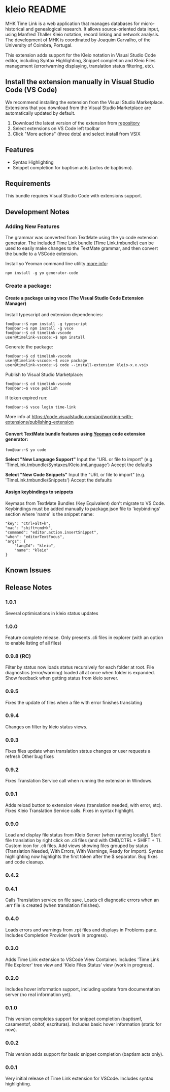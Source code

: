 # kleio README

MHK Time Link is a web application that manages databases for micro-historical and genealogical research. It allows source-oriented data input, using Manfred Thaller Kleio notation, record linking and network analysis. The development of MHK is coordinated by Joaquim Carvalho, of the University of Coimbra, Portugal.

This extension adds support for the Kleio notation in Visual Studio Code editor, including Syntax Highlighting, Snippet completion and Kleio Files management (error/warning displaying, translation status filtering, etc).

## Install the extension manually in Visual Studio Code (VS Code)

We recommend installing the extension from the Visual Studio Marketplace. Extensions that you download from the Visual Studio Marketplace are automatically updated by default.

1. Download the latest version of the extension from [repository](https://github.com/time-link/timelink-vscode/raw/master/builds/)
2. Select extensions on VS Code left toolbar
3. Click "More actions" (three dots) and select install from VSIX

## Features

* Syntax Highlighting
* Snippet completion for baptism acts (actos de baptismo).

## Requirements

This bundle requires Visual Studio Code with extensions support.

## Development Notes

### Adding New Features

The grammar was converted from TextMate using the yo code extension generator. The included Time Link bundle (Time Link.tmbundle) can be used to easily make changes to the TextMate grammar, and then convert the bundle to a VSCode extension.

Install yo Yeoman command line utility [more info](https://code.visualstudio.com/api/get-started/your-first-extension):

```console
npm install -g yo generator-code
```

### Create a package:
#### Create a package using vsce (The Visual Studio Code Extension Manager)

Install typescript and extension dependencies:

```console
foo@bar:~$ npm install -g typescript
foo@bar:~$ npm install -g vsce
foo@bar:~$ cd timelink-vscode
user@timelink-vscode:~$ npm install
```

Generate the package:

```console
foo@bar:~$ cd timelink-vscode
user@timelink-vscode:~$ vsce package
user@timelink-vscode:~$ code --install-extension kleio-x.x.vsix
```

Publish to Visual Studio Marketplace:

```console
foo@bar:~$ cd timelink-vscode
foo@bar:~$ vsce publish
```

If token expired run:
```console
foo@bar:~$ vsce login time-link
```

More info at https://code.visualstudio.com/api/working-with-extensions/publishing-extension

#### Convert TextMate bundle features using [Yeoman](https://yeoman.io/learning/) code extension generator:

```console
foo@bar:~$ yo code
```

**Select "New Language Support"**
Input the "URL or file to import" (e.g. 'TimeLink.tmbundle/Syntaxes/Kleio.tmLanguage')
Accept the defaults

**Select "New Code Snippets"**
Input the "URL or file to import" (e.g. 'TimeLink.tmbundle/Snippets')
Accept the defaults

#### Assign keybindings to snippets
Keymaps from TextMate Bundles (Key Equivalent) don't migrate to VS Code.
Keybindings must be added manually to package.json file to 'keybindings' section where 'name' is the snippet name:

```
"key": "ctrl+alt+k",
"mac": "shift+cmd+k",
"command": "editor.action.insertSnippet",
"when": "editorTextFocus",
"args": {
    "langId": "kleio",
    "name": "kleio"
}
```

## Known Issues

## Release Notes

### 1.0.1
Several optimisations in kleio status updates

### 1.0.0
Feature complete release.
Only presents .cli files in explorer (with an option to enable listing of all files)

### 0.9.8 (RC)
Filter by status now loads status recursively for each folder at root.
File diagnostics (error/warning) loaded all at once when folder is expanded.
Show feedback when getting status from kleio server.

### 0.9.5
Fixes the update of files when a file with error finishes translating

### 0.9.4
Changes on filter by kleio status views.

### 0.9.3
Fixes files update when translation status changes or user requests a refresh
Other bug fixes

### 0.9.2
Fixes Translation Service call when running the extension in Windows.

### 0.9.1
Adds reload button to extension views (translation needed, with error, etc).
Fixes Kleio Translation Service calls.
Fixes in syntax highlight.

### 0.9.0
Load and display file status from Kleio Server (when running locally).
Start file translation by right click on .cli files (and with CMD/CTRL + SHIFT + T).
Custom icon for .cli files.
Add views showing files grouped by status (Translation Needed, With Errors, With Warnings, Ready for Import).
Syntax highlighting now highlights the first token after the $ separator.
Bug fixes and code cleanup.

### 0.4.2
### 0.4.1

Calls Translation service on file save. Loads cli diagnostic errors when an .err file is created (when translation finishes).

### 0.4.0

Loads errors and warnings from .rpt files and displays in Problems pane. Includes Completion Provider (work in progress).

### 0.3.0

Adds Time Link extension to VSCode View Container. Includes 'Time Link File Explorer' tree view and 'Kleio Files Status' view (work in progress).

### 0.2.0

Includes hover information support, including update from documentation server (no real information yet).

### 0.1.0

This version completes support for snippet completion (baptismf, casamentof, obitof, escrituras).
Includes basic hover information (static for now).

### 0.0.2

This version adds support for basic snippet completion (baptism acts only).

### 0.0.1

Very initial release of Time Link extension for VSCode. Includes syntax highlighting.
